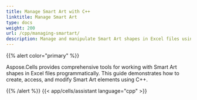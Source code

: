 ```yaml
---
title: Manage Smart Art with C++
linktitle: Manage Smart Art
type: docs
weight: 200
url: /cpp/managing-smartart/
description: Manage and manipulate Smart Art shapes in Excel files using Aspose.Cells for C++.
---
```


{{% alert color="primary" %}}

Aspose.Cells provides comprehensive tools for working with Smart Art shapes in Excel files programmatically. This guide demonstrates how to create, access, and modify Smart Art elements using C++.

{{% /alert %}}
{{< app/cells/assistant language="cpp" >}}